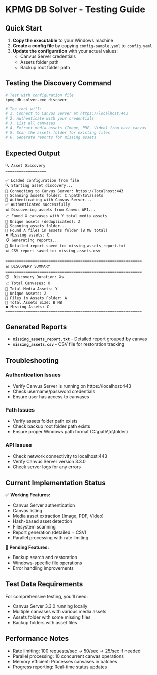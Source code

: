# KPMG DB Solver - Testing Guide

## Quick Start

1. **Copy the executable** to your Windows machine
2. **Create a config file** by copying `config-sample.yaml` to `config.yaml`
3. **Update the configuration** with your actual values:
   - Canvus Server credentials
   - Assets folder path
   - Backup root folder path

## Testing the Discovery Command

```bash
# Test with configuration file
kpmg-db-solver.exe discover

# The tool will:
# 1. Connect to Canvus Server at https://localhost:443
# 2. Authenticate with your credentials
# 3. List all canvases
# 4. Extract media assets (Image, PDF, Video) from each canvas
# 5. Scan the assets folder for existing files
# 6. Generate reports for missing assets
```

## Expected Output

```
🔍 Asset Discovery
==================

✅ Loaded configuration from file
🔍 Starting asset discovery...
📡 Connecting to Canvus Server: https://localhost:443
📁 Scanning assets folder: C:\path\to\assets
🔐 Authenticating with Canvus Server...
✅ Authenticated successfully
📊 Discovering assets from Canvus API...
📈 Found X canvases with Y total media assets
🔗 Unique assets (deduplicated): Z
💾 Scanning assets folder...
📂 Found A files in assets folder (B MB total)
❌ Missing assets: C
📋 Generating reports...
📄 Detailed report saved to: missing_assets_report.txt
📊 CSV report saved to: missing_assets.csv

============================================================
📊 DISCOVERY SUMMARY
============================================================
⏱️  Discovery Duration: Xs
📈 Total Canvases: X
🎯 Total Media Assets: Y
🔗 Unique Assets: Z
💾 Files in Assets Folder: A
💽 Total Assets Size: B MB
❌ Missing Assets: C
============================================================
```

## Generated Reports

- **`missing_assets_report.txt`** - Detailed report grouped by canvas
- **`missing_assets.csv`** - CSV file for restoration tracking

## Troubleshooting

### Authentication Issues
- Verify Canvus Server is running on https://localhost:443
- Check username/password credentials
- Ensure user has access to canvases

### Path Issues
- Verify assets folder path exists
- Check backup root folder path exists
- Ensure proper Windows path format (C:\\path\\to\\folder)

### API Issues
- Check network connectivity to localhost:443
- Verify Canvus Server version 3.3.0
- Check server logs for any errors

## Current Implementation Status

✅ **Working Features:**
- Canvus Server authentication
- Canvas listing
- Media asset extraction (Image, PDF, Video)
- Hash-based asset detection
- Filesystem scanning
- Report generation (detailed + CSV)
- Parallel processing with rate limiting

🚧 **Pending Features:**
- Backup search and restoration
- Windows-specific file operations
- Error handling improvements

## Test Data Requirements

For comprehensive testing, you'll need:
- Canvus Server 3.3.0 running locally
- Multiple canvases with various media assets
- Assets folder with some missing files
- Backup folders with asset files

## Performance Notes

- Rate limiting: 100 requests/sec → 50/sec → 25/sec if needed
- Parallel processing: 10 concurrent canvas operations
- Memory efficient: Processes canvases in batches
- Progress reporting: Real-time status updates
